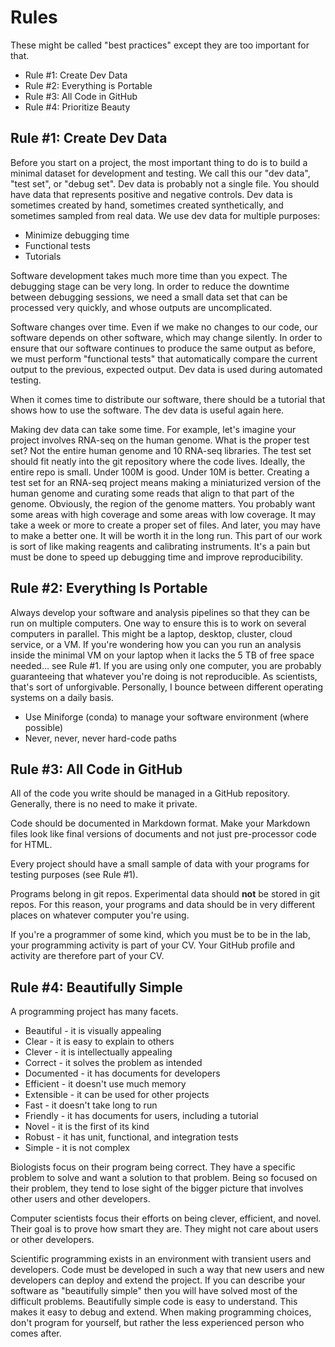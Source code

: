 Rules
=====

These might be called "best practices" except they are too important for that.

+ Rule #1: Create Dev Data
+ Rule #2: Everything is Portable
+ Rule #3: All Code in GitHub
+ Rule #4: Prioritize Beauty


Rule #1: Create Dev Data
------------------------

Before you start on a project, the most important thing to do is to build a
minimal dataset for development and testing. We call this our "dev data", "test
set", or "debug set". Dev data is probably not a single file. You should have
data that represents positive and negative controls. Dev data is sometimes
created by hand, sometimes created synthetically, and sometimes sampled from
real data. We use dev data for multiple purposes:

+ Minimize debugging time
+ Functional tests
+ Tutorials

Software development takes much more time than you expect. The debugging stage
can be very long. In order to reduce the downtime between debugging sessions,
we need a small data set that can be processed very quickly, and whose outputs
are uncomplicated.

Software changes over time. Even if we make no changes to our code, our
software depends on other software, which may change silently. In order to
ensure that our software continues to produce the same output as before, we
must perform "functional tests" that automatically compare the current output
to the previous, expected output. Dev data is used during automated testing.

When it comes time to distribute our software, there should be a tutorial that
shows how to use the software. The dev data is useful again here.

Making dev data can take some time. For example, let's imagine your project
involves RNA-seq on the human genome. What is the proper test set? Not the
entire human genome and 10 RNA-seq libraries. The test set should fit neatly
into the git repository where the code lives. Ideally, the entire repo is
small. Under 100M is good. Under 10M is better. Creating a test set for an
RNA-seq project means making a miniaturized version of the human genome and
curating some reads that align to that part of the genome. Obviously, the
region of the genome matters. You probably want some areas with high coverage
and some areas with low coverage. It may take a week or more to create a proper
set of files. And later, you may have to make a better one. It will be worth it
in the long run. This part of our work is sort of like making reagents and
calibrating instruments. It's a pain but must be done to speed up debugging
time and improve reproducibility.

Rule #2: Everything Is Portable
-------------------------------

Always develop your software and analysis pipelines so that they can be run on
multiple computers. One way to ensure this is to work on several computers in
parallel. This might be a laptop, desktop, cluster, cloud service, or a VM. If
you're wondering how you can you run an analysis inside the minimal VM on your
laptop when it lacks the 5 TB of free space needed... see Rule #1. If you are
using only one computer, you are probably guaranteeing that whatever you're
doing is not reproducible. As scientists, that's sort of unforgivable.
Personally, I bounce between different operating systems on a daily basis.

- Use Miniforge (conda) to manage your software environment (where possible)
- Never, never, never hard-code paths

Rule #3: All Code in GitHub
---------------------------

All of the code you write should be managed in a GitHub repository. Generally,
there is no need to make it private.

Code should be documented in Markdown format. Make your Markdown files look
like final versions of documents and not just pre-processor code for HTML.

Every project should have a small sample of data with your programs for testing
purposes (see Rule #1).

Programs belong in git repos. Experimental data should **not** be stored in git
repos. For this reason, your programs and data should be in very different
places on whatever computer you're using.

If you're a programmer of some kind, which you must be to be in the lab, your
programming activity is part of your CV. Your GitHub profile and activity are
therefore part of your CV.

Rule #4: Beautifully Simple
---------------------------

A programming project has many facets.

+ Beautiful - it is visually appealing
+ Clear - it is easy to explain to others
+ Clever - it is intellectually appealing
+ Correct - it solves the problem as intended
+ Documented - it has documents for developers
+ Efficient - it doesn't use much memory
+ Extensible - it can be used for other projects
+ Fast - it doesn't take long to run
+ Friendly - it has documents for users, including a tutorial
+ Novel - it is the first of its kind
+ Robust - it has unit, functional, and integration tests
+ Simple - it is not complex

Biologists focus on their program being correct. They have a specific problem
to solve and want a solution to that problem. Being so focused on their
problem, they tend to lose sight of the bigger picture that involves other
users and other developers.

Computer scientists focus their efforts on being clever, efficient, and novel.
Their goal is to prove how smart they are. They might not care about users or
other developers.

Scientific programming exists in an environment with transient users and
developers. Code must be developed in such a way that new users and new
developers can deploy and extend the project. If you can describe your software
as "beautifully simple" then you will have solved most of the difficult
problems. Beautifully simple code is easy to understand. This makes it easy to
debug and extend. When making programming choices, don't program for yourself,
but rather the less experienced person who comes after.
